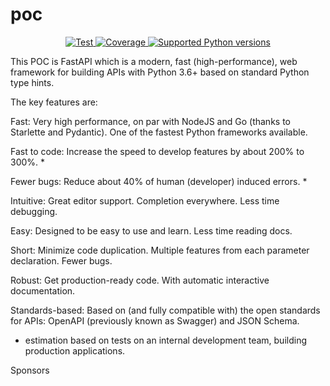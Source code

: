 # poc
<p align="center">
<a href="https://github.com/tiangolo/fastapi/actions?query=workflow%3ATest+event%3Apush+branch%3Amaster" target="_blank">
    <img src="https://github.com/tiangolo/fastapi/workflows/Test/badge.svg?event=push&branch=master" alt="Test">
</a>
<a href="https://codecov.io/gh/tiangolo/fastapi" target="_blank">
    <img src="https://img.shields.io/codecov/c/github/tiangolo/fastapi?color=%2334D058" alt="Coverage">
</a>
<a href="https://pypi.org/project/fastapi" target="_blank">
    <img src="https://img.shields.io/pypi/pyversions/fastapi.svg?color=%2334D058" alt="Supported Python versions">
</a>
</p>


This POC is FastAPI which is a modern, fast (high-performance), web framework for building APIs with Python 3.6+ based on standard Python type hints.

The key features are:

Fast: Very high performance, on par with NodeJS and Go (thanks to Starlette and Pydantic). One of the fastest Python frameworks available.

Fast to code: Increase the speed to develop features by about 200% to 300%. *

Fewer bugs: Reduce about 40% of human (developer) induced errors. *

Intuitive: Great editor support. Completion everywhere. Less time debugging.

Easy: Designed to be easy to use and learn. Less time reading docs.

Short: Minimize code duplication. Multiple features from each parameter declaration. Fewer bugs.

Robust: Get production-ready code. With automatic interactive documentation.

Standards-based: Based on (and fully compatible with) the open standards for APIs: OpenAPI (previously known as Swagger) and JSON Schema.

* estimation based on tests on an internal development team, building production applications.

Sponsors
          
